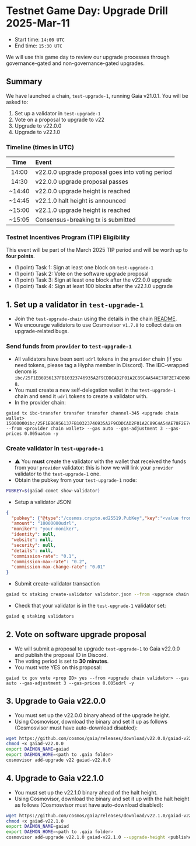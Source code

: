 # Testnet Game Day: Upgrade Drill 2025-Mar-11

* Start time: `14:00 UTC`
* End time: `15:30 UTC`

We will use this game day to review our upgrade processes through governance-gated and non-governance-gated upgrades.

## Summary

We have launched a chain, `test-upgrade-1`, running Gaia v21.0.1. You will be asked to:
1. Set up a validator in `test-upgrade-1`
1. Vote on a proposal to upgrade to v22
2. Upgrade to v22.0.0
3. Upgrade to v22.1.0

### Timeline (times in UTC)

|  Time  | Event                                            |
| :----: | :----------------------------------------------- |
| 14:00  | v22.0.0 upgrade proposal goes into voting period |
| 14:30  | v22.0.0 upgrade proposal passes                  |
| ~14:40 | v22.0.0 upgrade height is reached                |
| ~14:45 | v22.1.0 halt height is announced                 |
| ~15:00 | v22.1.0 upgrade height is reached                |
| ~15:05 | Consensus-breaking tx is submitted               |


### Testnet Incentives Program (TIP) Eligibility

This event will be part of the March 2025 TIP period and will be worth up to **four points**.
* (1 point) Task 1: Sign at least one block on `test-upgrade-1`
* (1 point) Task 2: Vote on the software upgrade proposal
* (1 point) Task 3: Sign at least one block after the v22.0.0 upgrade
* (1 point) Task 4: Sign at least 100 blocks after the v22.1.0 upgrade

## 1. Set up a validator in `test-upgrade-1`

* Join the `test-upgrade-chain` using the details in the chain [README](/interchain-security/test-upgrade-1/README.md).
* We encourage validators to use Cosmovisor `v1.7.0` to collect data on upgrade-related bugs.

### Send funds from `provider` to `test-upgrade-1`

* All validators have been sent `udrl` tokens in the `provider` chain (if you need tokens, please tag a Hypha member in Discord). The IBC-wrapped denom is `ibc/25F1EB6956137FB10323746935A2F9CDDCAD2F01A2C89C4A54AE78F2E74D0988`.
* You must create a new self-delegation wallet in the `test-upgrade-1` chain and send it `udrl` tokens  to create a validator with.
* In the provider chain:
```
gaiad tx ibc-transfer transfer transfer channel-345 <upgrade chain wallet> 15000000ibc/25F1EB6956137FB10323746935A2F9CDDCAD2F01A2C89C4A54AE78F2E74D0988 --from <provider chain wallet> --gas auto --gas-adjustment 3 --gas-prices 0.005uatom -y
```

### Create validator in `test-upgrade-1`

* ⚠️ You **must** create the validator with the wallet that received the funds from your  `provider` validator: this is how we will link your `provider` validator to the `test-upgrade-1` one.
* Obtain the pubkey from your `test-upgrade-1` node:
```bash
PUBKEY=$(gaiad comet show-validator)
```
* Setup a validator JSON
```json
{
  "pubkey": {"@type":"/cosmos.crypto.ed25519.PubKey","key":"<value from gaiad comet show-validator>"},
  "amount": "10000000udrl",
  "moniker": "your-moniker",
  "identity": null,
  "website": null,
  "security": null,
  "details": null,
  "commission-rate": "0.1",
  "commission-max-rate": "0.2",
  "commission-max-change-rate": "0.01"
}
```
* Submit create-validator transaction
```bash
gaiad tx staking create-validator validator.json --from <upgrade chain validator> --gas auto --gas-adjustment 3 --gas-prices 0.005udrl -y
```

* Check that your validator is in the `test-upgrade-1` validator set:
```bash
gaiad q staking validators
```

## 2. Vote on software upgrade proposal

* We will submit a proposal to upgrade `test-upgrade-1` to Gaia v22.0.0 and publish the proposal ID in Discord.
* The voting period is set to **30 minutes**.
* You must vote YES on this proposal:
```
gaiad tx gov vote <prop ID> yes --from <upgrade chain validator> --gas auto --gas-adjustment 3 --gas-prices 0.005udrl -y
```

## 3. Upgrade to Gaia v22.0.0

* You must set up the v22.0.0 binary ahead of the upgrade height.
* Using Cosmovisor, download the binary and set it up as follows (Cosmosvisor must have auto-download disabled):
```bash
wget https://github.com/cosmos/gaia/releases/download/v22.0.0/gaiad-v22.0.0-linux-amd64 -O gaiad-v22.0.0
chmod +x gaiad-v22.0.0
export DAEMON_NAME=gaiad
export DAEMON_HOME=<path to .gaia folder>
cosmovisor add-upgrade v22 gaiad-v22.0.0
```

## 4. Upgrade to Gaia v22.1.0

* You must set up the v22.1.0 binary ahead of the halt height.
* Using Cosmovisor, download the binary and set it up with the halt height as follows (Cosmosvisor must have auto-download disabled):
```bash
wget https://github.com/cosmos/gaia/releases/download/v22.1.0/gaiad-v22.1.0-linux-amd64 -O gaiad-v22.1.0
chmod +x gaiad-v22.1.0
export DAEMON_NAME=gaiad
export DAEMON_HOME=<path to .gaia folder>
cosmovisor add-upgrade v22.1.0 gaiad-v22.1.0 --upgrade-height <published halt height> --force
```


